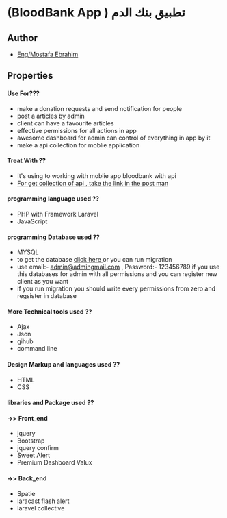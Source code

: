 
#            (BloodBank App )           تطبيق  بنك الدم  



## Author

- [Eng/Mostafa Ebrahim](https://www.github.com/Mostafa1712002)

  
## Properties

#### Use For???
- make a donation requests and send notification for people
- post a articles by admin 
- client can have a favourite articles 
-  effective permissions for all actions in app 
-  awesome dashboard for admin can control of everything in app by it 
- make a api collection for moblie application 


#### Treat With ??

- It's using to working with moblie app bloodbank with  api
- [For get collection  of api , take the link in the post man ](https://www.getpostman.com/collections/dd079979655543a7d0c3)

 #### programming language used ??
- PHP with Framework Laravel 
- JavaScript
 #### programming Database used ??
 - MYSQL
 - to get the database [ click  here  ](https://drive.google.com/file/d/1Rig2xn_WHTF6YSzAEyoHLg3SNicKVm1F/view?usp=sharing) or you can run migration 
 - use email:- admin@admingmail.com , Password:- 123456789 if you use this databases for admin  with all permissions and you can register new client as you want 
 - if you run migration you should write every permissions from zero and regsister in database 

 #### More Technical tools  used ??
- Ajax 
- Json 
- gihub
- command line

 #### Design  Markup and languages used  ??

  - HTML 
  - CSS
 #### libraries  and Package   used  ??
 #### ->> Front_end 
  - jquery 
  - Bootstrap
  - jquery confirm 
  - Sweet Alert 
  - Premium Dashboard Valux 
#### ->> Back_end 
  - Spatie 
  - laracast flash alert 
  - laravel collective